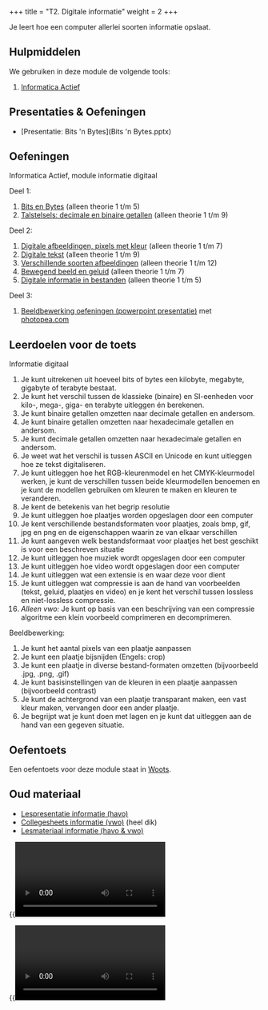 +++
title = "T2. Digitale informatie"
weight = 2
+++

Je leert hoe een computer allerlei soorten informatie opslaat.
<!--more-->

## Hulpmiddelen
We gebruiken in deze module de volgende tools:
1. [Informatica Actief](/tools/ia/)

## Presentaties & Oefeningen
- [Presentatie: Bits 'n Bytes](Bits 'n Bytes.pptx)


## Oefeningen
Informatica Actief, module informatie digitaal

Deel 1:
1. [Bits en Bytes](https://moodle.informatica-actief.nl/course/view.php?id=742#section-5) (alleen theorie 1 t/m 5)
2. [Talstelsels: decimale en binaire getallen](https://moodle.informatica-actief.nl/course/view.php?id=742#section-6) (alleen theorie 1 t/m 9)

Deel 2:
1. [Digitale afbeeldingen, pixels met kleur](https://moodle.informatica-actief.nl/course/view.php?id=742#section-4) (alleen theorie 1 t/m 7)
2. [Digitale tekst](https://moodle.informatica-actief.nl/course/view.php?id=742#section-8) (alleen theorie 1 t/m 9)
3. [Verschillende soorten afbeeldingen](https://moodle.informatica-actief.nl/course/view.php?id=742#section-9) (alleen theorie 1 t/m 12)
4. [Bewegend beeld en geluid](https://moodle.informatica-actief.nl/course/view.php?id=742#section-10) (alleen theorie 1 t/m 7)
5. [Digitale informatie in bestanden](https://moodle.informatica-actief.nl/course/view.php?id=742#section-11) (alleen theorie 1 t/m 5)


Deel 3:
1. [Beeldbewerking oefeningen (powerpoint presentatie)](informatie_lespresentatie_beeldbewerking.pptx) met [photopea.com](https://photopea.com)

## Leerdoelen voor de toets
Informatie digitaal
1.	Je kunt uitrekenen uit hoeveel bits of bytes een kilobyte, megabyte, gigabyte of terabyte bestaat.
2.	Je kunt het verschil tussen de klassieke (binaire) en SI-eenheden voor kilo-, mega-, giga- en terabyte uitleggen én berekenen.
3.	Je kunt binaire getallen omzetten naar decimale getallen en andersom.
4.	Je kunt binaire getallen omzetten naar hexadecimale getallen en andersom.
5.	Je kunt decimale getallen omzetten naar hexadecimale getallen en andersom.	
6.	Je weet wat het verschil is tussen ASCII en Unicode en kunt uitleggen hoe ze tekst digitaliseren.
7.	Je kunt uitleggen hoe het RGB-kleurenmodel en het CMYK-kleurmodel werken, je kunt de verschillen tussen beide kleurmodellen benoemen en je kunt de modellen gebruiken om kleuren te maken en kleuren te veranderen.
8.	Je kent de betekenis van het begrip resolutie
9.	Je kunt uitleggen hoe plaatjes worden opgeslagen door een computer
10.	Je kent verschillende bestandsformaten voor plaatjes, zoals bmp, gif, jpg en png en de eigenschappen waarin ze van elkaar verschillen
11.	Je kunt aangeven welk bestandsformaat voor plaatjes het best geschikt is voor een beschreven situatie
12.	Je kunt uitleggen hoe muziek wordt opgeslagen door een computer
13.	Je kunt uitleggen hoe video wordt opgeslagen door een computer
14.	Je kunt uitleggen wat een extensie is en waar deze voor dient
15.	Je kunt uitleggen wat compressie is aan de hand van voorbeelden (tekst, geluid, plaatjes en video) en je kent het verschil tussen lossless en niet-lossless compressie.
16.	<em>Alleen vwo:</em> Je kunt op basis van een beschrijving van een compressie algoritme een klein voorbeeld comprimeren en decomprimeren. 

Beeldbewerking:
1. Je kunt het aantal pixels van een plaatje aanpassen
2. Je kunt een plaatje bijsnijden (Engels: crop)
3. Je kunt een plaatje in diverse bestand-formaten omzetten (bijvoorbeeld .jpg, .png, .gif)
4. Je kunt basisinstellingen van de kleuren in een plaatje aanpassen (bijvoorbeeld contrast)
5. Je kunt de achtergrond van een plaatje transparant maken, een vast kleur maken, vervangen door een ander plaatje.
6. Je begrijpt wat je kunt doen met lagen en je kunt dat uitleggen aan de hand van een gegeven situatie.

## Oefentoets
Een oefentoets voor deze module staat in [Woots](https://app.woots.nl).

## Oud materiaal

- [Lespresentatie informatie (havo)](Lespresentatie-informatie-havo.pptx)
- [Collegesheets informatie (vwo)](Collegesheets-informatie-vwo.pptx) (heel dik)
- [Lesmateriaal informatie (havo & vwo)](Lesmateriaal-Informatie-(T2).zip)

{{<video id="PLpTljPS--R5A9aLTfJz1RvxnqZHaPWpK8">}}
  

{{<video id="PLpTljPS--R5BGpGmJHk7W6InW5uclScIp">}}

 
